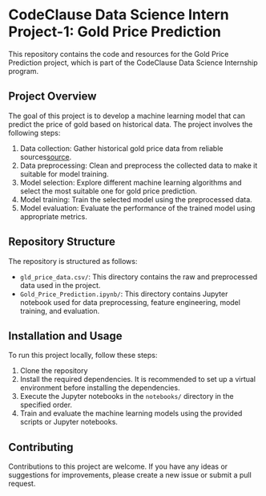 # CodeClause Data Science Intern Project-1: Gold Price Prediction

This repository contains the code and resources for the Gold Price Prediction project, which is part of the CodeClause Data Science Internship program.

## Project Overview

The goal of this project is to develop a machine learning model that can predict the price of gold based on historical data. The project involves the following steps:

1. Data collection: Gather historical gold price data from reliable sources[source](https://www.kaggle.com/datasets/altruistdelhite04/gold-price-data?resource=download).
2. Data preprocessing: Clean and preprocess the collected data to make it suitable for model training.
3. Model selection: Explore different machine learning algorithms and select the most suitable one for gold price prediction.
4. Model training: Train the selected model using the preprocessed data.
5. Model evaluation: Evaluate the performance of the trained model using appropriate metrics.

## Repository Structure

The repository is structured as follows:

- `gld_price_data.csv/`: This directory contains the raw and preprocessed data used in the project.
- `Gold_Price_Prediction.ipynb/`: This directory contains Jupyter notebook used for data preprocessing, feature engineering, model training, and evaluation.


## Installation and Usage

To run this project locally, follow these steps:

1. Clone the repository 
2. Install the required dependencies. It is recommended to set up a virtual environment before installing the dependencies.
3. Execute the Jupyter notebooks in the `notebooks/` directory in the specified order.
4. Train and evaluate the machine learning models using the provided scripts or Jupyter notebooks.


## Contributing

Contributions to this project are welcome. If you have any ideas or suggestions for improvements, please create a new issue or submit a pull request.








